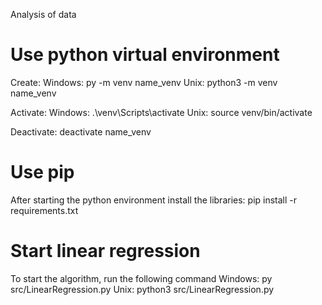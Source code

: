Analysis of data

# Use python virtual environment
Create:
    Windows:
        py -m venv name_venv
    Unix:
        python3 -m venv name_venv

Activate:
    Windows:
        .\venv\Scripts\activate
    Unix:
        source venv/bin/activate

Deactivate:
    deactivate name_venv

# Use pip
After starting the python environment install the libraries:
pip install -r requirements.txt

# Start linear regression
To start the algorithm, run the following command
    Windows:
        py src/LinearRegression.py
    Unix:
        python3 src/LinearRegression.py